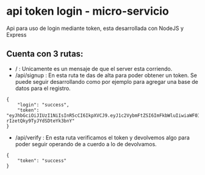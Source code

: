 # api token login - micro-servicio
Api para uso de login mediante token, esta desarrollada con NodeJS y Express
## Cuenta con 3 rutas:
* / : Unicamente es un mensaje de que el server esta corriendo.
* /api/signup : En esta ruta te das de alta para poder obtener un token. Se puede seguir desarrollando como por ejemplo para agregar una base de datos para el registro.
```
{
	"login": "success",
	"token": "eyJhbGciOiJIUzI1NiIsInR5cCI6IkpXVCJ9.eyJ1c2VybmFtZSI6ImFkbWluIiwiaWF0IjoxNjY3NTAzNTEyfQ.FqqUyzv78829NayUBz-rIzetQky9TyJYdSDteYk3bnY"
}
```
* /api/verify : En esta ruta verificamos el token y devolvemos algo para poder seguir operando de a cuerdo a lo de devolvamos. 
```
{
	"token": "success"
}
```
